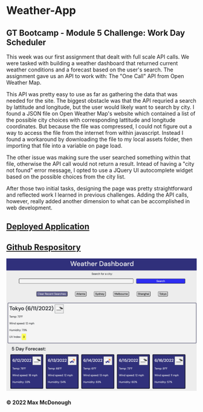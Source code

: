 # Weather-App

## GT Bootcamp - Module 5 Challenge: Work Day Scheduler

This week was our first assignment that dealt with full scale API calls. We were tasked with building a weather dashboard that returned current weather conditions and a forecast based on the user's search. The assignment gave us an API to work with: The "One Call" API from Open Weather Map.

This API was pretty easy to use as far as gathering the data that was needed for the site. The biggest obstacle was that the API requried a search by lattitude and longitude, but the user would likely want to search by city. I found a JSON file on Open Weather Map's website which contained a list of the possible city choices with corresponding lattitude and longitude coordinates. But because the file was compressed, I could not figure out a way to access the file from the internet from within javascript. Instead I found a workaround by downloading the file to my local assets folder, then importing that file into a variable on page load.

The other issue was making sure the user searched something within that file, otherwise the API call would not return a result. Intead of having a "city not found" error message, I opted to use a JQuery UI autocomplete widget based on the possible choices from the city list.

After those two initial tasks, designing the page was pretty straightforward and reflected work I learned in previous challenges. Adding the API calls, however, really added another dimension to what can be accomplished in web development.

## [Deployed Application](https://mmmphoto.github.io/Weather-App)
## [Github Respository](https://github.com/MMMPhoto/Weather-App)

![Screenshot of Password-Generator](./assets/images/weather-dashboard-screenshot.png)

#### © 2022 Max McDonough


